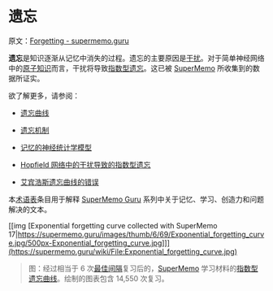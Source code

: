 # 遗忘

原文：[Forgetting - supermemo.guru](https://supermemo.guru/wiki/Forgetting)

**遗忘**是知识逐渐从记忆中消失的过程。遗忘的主要原因是[干扰](https://supermemo.guru/wiki/Interference)。对于简单神经网络中的[原子知识](https://supermemo.guru/wiki/Complexity)而言，干扰将导致[指数型遗忘](https://supermemo.guru/wiki/Forgetting_curve)。这已被 [SuperMemo](https://supermemo.guru/wiki/SuperMemo) 所收集到的数据所证实。

欲了解更多，请参阅：

- [遗忘曲线](https://supermemo.guru/wiki/Forgetting_curve)

- [遗忘机制](https://supermemo.guru/wiki/Mechanism_of_forgetting)

- [记忆的神经统计学模型](https://supermemo.guru/wiki/Neurostatistical_model_of_memory)

- [Hopfield 网络中的干扰导致的指数型遗忘](https://supermemo.guru/wiki/Exponential_forgetting_via_interference_in_a_Hopfield_network)

- [艾宾浩斯遗忘曲线的错误](https://supermemo.guru/wiki/Error_of_Ebbinghaus_forgetting_curve)

本[术语表](https://supermemo.guru/wiki/Glossary)条目用于解释 [SuperMemo Guru](https://supermemo.guru/wiki/SuperMemo_Guru) 系列中关于记忆、学习、创造力和问题解决的文本。

[[img [Exponential forgetting curve collected with SuperMemo 17|https://supermemo.guru/images/thumb/6/69/Exponential_forgetting_curve.jpg/500px-Exponential_forgetting_curve.jpg]]](https://supermemo.guru/wiki/File:Exponential_forgetting_curve.jpg)

> 图：经过相当于 6 次[最佳间隔](https://supermemo.guru/wiki/Optimum_interval)复习后的，[SuperMemo](https://supermemo.guru/wiki/SuperMemo) 学习材料的[指数型遗忘曲线](https://supermemo.guru/wiki/Forgetting_curve)。绘制的图表包含 14,550 次复习。